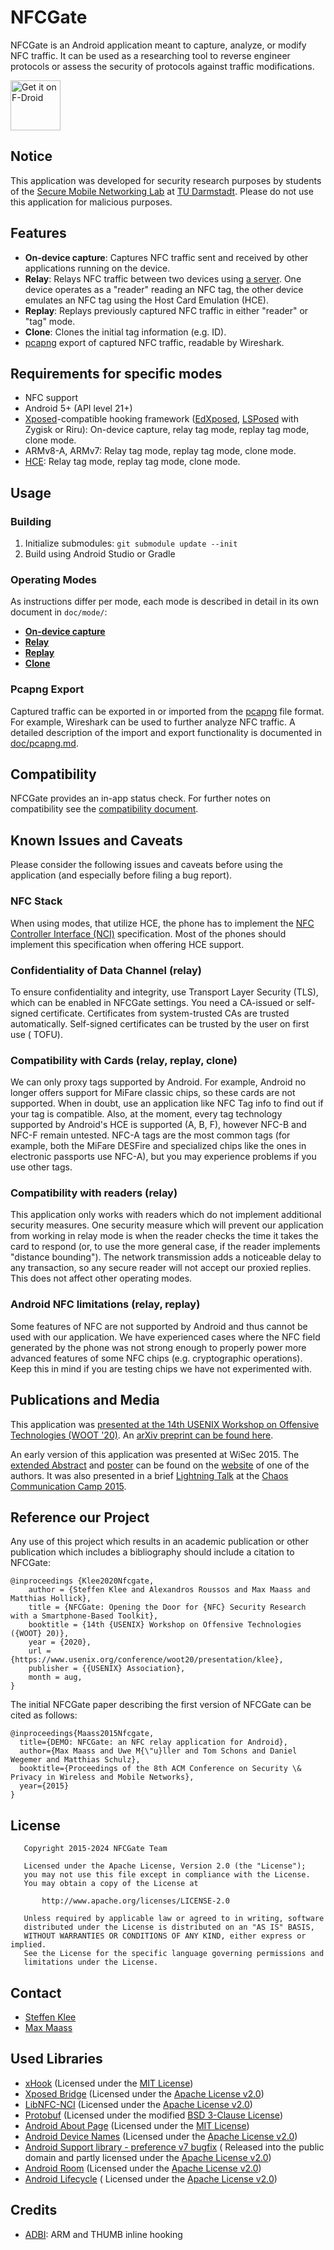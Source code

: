 NFCGate
=======

NFCGate is an Android application meant to capture, analyze, or modify NFC traffic. It can be used
as a researching tool to reverse engineer protocols or assess the security of protocols against
traffic modifications.

[<img src="https://fdroid.gitlab.io/artwork/badge/get-it-on.png"
    alt="Get it on F-Droid"
    height="80">](https://f-droid.org/packages/de.tu_darmstadt.seemoo.nfcgate)

## Notice

This application was developed for security research purposes by students of
the [Secure Mobile Networking Lab](https://www.seemoo.tu-darmstadt.de/)
at [TU Darmstadt](https://www.tu-darmstadt.de/). Please do not use this application for malicious
purposes.

## Features

- **On-device capture**: Captures NFC traffic sent and received by other applications running on the
  device.
- **Relay**: Relays NFC traffic between two devices
  using [a server](https://github.com/nfcgate/server). One device operates as a "reader" reading an
  NFC tag, the other device emulates an NFC tag using the Host Card Emulation (HCE).
- **Replay**: Replays previously captured NFC traffic in either "reader" or "tag" mode.
- **Clone**: Clones the initial tag information (e.g. ID).
- [pcapng](https://github.com/pcapng/pcapng) export of captured NFC traffic, readable by Wireshark.

## Requirements for specific modes

- NFC support
- Android 5+ (API level 21+)
- [Xposed](https://repo.xposed.info/)-compatible hooking
  framework ([EdXposed](https://github.com/ElderDrivers/EdXposed), [LSPosed](https://github.com/LSPosed/LSPosed)
  with Zygisk or Riru): On-device capture, relay tag mode, replay tag mode, clone mode.
- ARMv8-A, ARMv7: Relay tag mode, replay tag mode, clone mode.
- [HCE](https://developer.android.com/guide/topics/connectivity/nfc/hce): Relay tag mode, replay tag
  mode, clone mode.

## Usage

### Building

1. Initialize submodules: `git submodule update --init`
2. Build using Android Studio or Gradle

### Operating Modes

As instructions differ per mode, each mode is described in detail in its own document
in `doc/mode/`:

- [**On-device capture**](doc/mode/OnDevice.md)
- [**Relay**](doc/mode/Relay.md)
- [**Replay**](doc/mode/Replay.md)
- [**Clone**](doc/mode/Clone.md)

### Pcapng Export

Captured traffic can be exported in or imported from the [pcapng](https://github.com/pcapng/pcapng)
file format. For example, Wireshark can be used to further analyze NFC traffic. A detailed
description of the import and export functionality is documented in [doc/pcapng.md](doc/pcapng.md).

## Compatibility

NFCGate provides an in-app status check. For further notes on compatibility see
the [compatibility document](doc/Compatibility.md).

## Known Issues and Caveats

Please consider the following issues and caveats before using the application (and especially before
filing a bug report).

### NFC Stack

When using modes, that utilize HCE, the phone has to implement
the [NFC Controller Interface (NCI)](https://nfc-forum.org/our-work/specifications-and-application-documents/specifications/nfc-controller-interface-nci-specification/)
specification. Most of the phones should implement this specification when offering HCE support.

### Confidentiality of Data Channel (relay)

To ensure confidentiality and integrity, use Transport Layer Security (TLS), which can be enabled in
NFCGate settings. You need a CA-issued or self-signed certificate. Certificates from system-trusted
CAs are trusted automatically. Self-signed certificates can be trusted by the user on first use (
TOFU).

### Compatibility with Cards (relay, replay, clone)

We can only proxy tags supported by Android. For example, Android no longer offers support for
MiFare classic chips, so these cards are not supported. When in doubt, use an application like NFC
Tag info to find out if your tag is compatible. Also, at the moment, every tag technology supported
by Android's HCE is supported (A, B, F), however NFC-B and NFC-F remain untested. NFC-A tags are the
most common tags (for example, both the MiFare DESFire and specialized chips like the ones in
electronic passports use NFC-A), but you may experience problems if you use other tags.

### Compatibility with readers (relay)

This application only works with readers which do not implement additional security measures. One
security measure which will prevent our application from working in relay mode is when the reader
checks the time it takes the card to respond (or, to use the more general case, if the reader
implements "distance bounding"). The network transmission adds a noticeable delay to any
transaction, so any secure reader will not accept our proxied replies.  
This does not affect other operating modes.

### Android NFC limitations (relay, replay)

Some features of NFC are not supported by Android and thus cannot be used with our application. We
have experienced cases where the NFC field generated by the phone was not strong enough to properly
power more advanced features of some NFC chips (e.g. cryptographic operations). Keep this in mind if
you are testing chips we have not experimented with.

## Publications and Media

This application
was [presented at the 14th USENIX Workshop on Offensive Technologies (WOOT '20)](https://www.usenix.org/conference/woot20/presentation/klee).
An [arXiv preprint can be found here](https://arxiv.org/abs/2008.03913).

An early version of this application was presented at WiSec 2015.
The [extended Abstract](https://tuprints.ulb.tu-darmstadt.de/5414/1/NFCGate%20-%20Maass%20et%20al.pdf)
and [poster](https://blog.velcommuta.de/wp-content/uploads/2015/07/NFCGate-Poster.pdf) can be found
on the [website](https://blog.velcommuta.de/publications/) of one of the authors. It was also
presented in a
brief [Lightning Talk](https://media.ccc.de/browse/conferences/camp2015/camp2015-6862-lightning_talks_day_2.html#video&t=300)
at the [Chaos Communication Camp 2015](https://events.ccc.de/camp/2015/wiki/Main_Page).

## Reference our Project

Any use of this project which results in an academic publication or other publication which includes
a bibliography should include a citation to NFCGate:

```
@inproceedings {Klee2020Nfcgate,
    author = {Steffen Klee and Alexandros Roussos and Max Maass and Matthias Hollick},
    title = {NFCGate: Opening the Door for {NFC} Security Research with a Smartphone-Based Toolkit},
    booktitle = {14th {USENIX} Workshop on Offensive Technologies ({WOOT} 20)},
    year = {2020},
    url = {https://www.usenix.org/conference/woot20/presentation/klee},
    publisher = {{USENIX} Association},
    month = aug,
}
```

The initial NFCGate paper describing the first version of NFCGate can be cited as follows:

```
@inproceedings{Maass2015Nfcgate,
  title={DEMO: NFCGate: an NFC relay application for Android},
  author={Max Maass and Uwe M{\"u}ller and Tom Schons and Daniel Wegemer and Matthias Schulz},
  booktitle={Proceedings of the 8th ACM Conference on Security \& Privacy in Wireless and Mobile Networks},
  year={2015}
}
```

## License

```
   Copyright 2015-2024 NFCGate Team

   Licensed under the Apache License, Version 2.0 (the "License");
   you may not use this file except in compliance with the License.
   You may obtain a copy of the License at

       http://www.apache.org/licenses/LICENSE-2.0

   Unless required by applicable law or agreed to in writing, software
   distributed under the License is distributed on an "AS IS" BASIS,
   WITHOUT WARRANTIES OR CONDITIONS OF ANY KIND, either express or implied.
   See the License for the specific language governing permissions and
   limitations under the License.
```

## Contact

* [Steffen Klee](https://www.seemoo.tu-darmstadt.de/team/sklee/)
* [Max Maass](https://www.seemoo.tu-darmstadt.de/team/mmaass/)

## Used Libraries

- [xHook](https://github.com/iqiyi/xHook) (Licensed under
  the [MIT License](https://opensource.org/licenses/MIT))
- [Xposed Bridge](https://github.com/rovo89/XposedBridge) (Licensed under
  the [Apache License v2.0](http://opensource.org/licenses/Apache-2.0))
- [LibNFC-NCI](https://android.googlesource.com/platform/external/libnfc-nci/) (Licensed under
  the [Apache License v2.0](http://opensource.org/licenses/Apache-2.0))
- [Protobuf](https://github.com/protocolbuffers/protobuf) (Licensed under the
  modified [BSD 3-Clause License](http://opensource.org/licenses/BSD-3-Clause))
- [Android About Page](https://github.com/medyo/android-about-page) (Licensed under
  the [MIT License](https://opensource.org/licenses/MIT))
- [Android Device Names](https://github.com/jaredrummler/AndroidDeviceNames) (Licensed under
  the [Apache License v2.0](http://opensource.org/licenses/Apache-2.0))
- [Android Support library - preference v7 bugfix](https://github.com/Gericop/Android-Support-Preference-V7-Fix) (
  Released into the public domain and partly licensed under
  the [Apache License v2.0](http://opensource.org/licenses/Apache-2.0))
- [Android Room](https://developer.android.com/topic/libraries/architecture/room) (Licensed under
  the [Apache License v2.0](http://opensource.org/licenses/Apache-2.0))
- [Android Lifecycle](https://developer.android.com/topic/libraries/architecture/lifecycle) (
  Licensed under the [Apache License v2.0](http://opensource.org/licenses/Apache-2.0))

## Credits

- [ADBI](https://github.com/crmulliner/adbi): ARM and THUMB inline hooking
